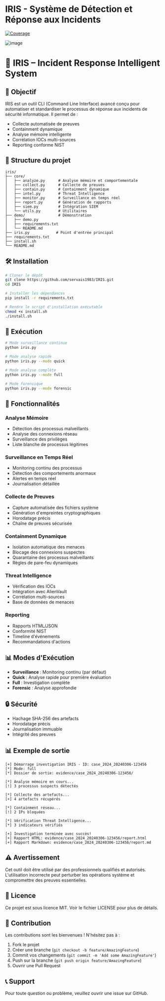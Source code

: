 # IRIS - Système de Détection et Réponse aux Incidents

[![Coverage](https://img.shields.io/badge/coverage-44%25-yellow.svg)](https://github.com/yourusername/IRIS)

![image](iris.png)


# 🧠 IRIS – Incident Response Intelligent System

## 🚨 Objectif

IRIS est un outil CLI (Command Line Interface) avancé conçu pour automatiser et standardiser le processus de réponse aux incidents de sécurité informatique. Il permet de :

* Collecte automatisée de preuves
* Containment dynamique
* Analyse mémoire intelligente
* Corrélation IOCs multi-sources
* Reporting conforme NIST

## 📁 Structure du projet

```
iris/
├── core/
│   ├── analyze.py      # Analyse mémoire et comportementale
│   ├── collect.py      # Collecte de preuves
│   ├── contain.py      # Containment dynamique
│   ├── intel.py        # Threat Intelligence
│   ├── monitor.py      # Surveillance en temps réel
│   ├── report.py       # Génération de rapports
│   ├── siem.py         # Intégration SIEM
│   └── utils.py        # Utilitaires
├── demo/               # Démonstration
│   ├── demo.py
│   ├── requirements.txt
│   └── README.md
├── iris.py            # Point d'entrée principal
├── requirements.txt
├── install.sh
└── README.md
```

## 🛠️ Installation

```bash
# Cloner le dépôt
git clone https://github.com/servais1983/IRIS.git
cd IRIS

# Installer les dépendances
pip install -r requirements.txt

# Rendre le script d'installation exécutable
chmod +x install.sh
./install.sh
```

## 🧪 Exécution

```bash
# Mode surveillance continue
python iris.py

# Mode analyse rapide
python iris.py --mode quick

# Mode analyse complète
python iris.py --mode full

# Mode forensique
python iris.py --mode forensic
```

## 🔐 Fonctionnalités

### Analyse Mémoire
* Détection des processus malveillants
* Analyse des connexions réseau
* Surveillance des privilèges
* Liste blanche de processus légitimes

### Surveillance en Temps Réel
* Monitoring continu des processus
* Détection des comportements anormaux
* Alertes en temps réel
* Journalisation détaillée

### Collecte de Preuves
* Capture automatisée des fichiers système
* Génération d'empreintes cryptographiques
* Horodatage précis
* Chaîne de preuves sécurisée

### Containment Dynamique
* Isolation automatique des menaces
* Blocage des connexions suspectes
* Quarantaine des processus malveillants
* Règles de pare-feu dynamiques

### Threat Intelligence
* Vérification des IOCs
* Intégration avec AlienVault
* Corrélation multi-sources
* Base de données de menaces

### Reporting
* Rapports HTML/JSON
* Conformité NIST
* Timeline d'événements
* Recommandations d'actions

## 📊 Modes d'Exécution

* **Surveillance** : Monitoring continu (par défaut)
* **Quick** : Analyse rapide pour première évaluation
* **Full** : Investigation complète
* **Forensic** : Analyse approfondie

## 🔒 Sécurité

* Hachage SHA-256 des artefacts
* Horodatage précis
* Journalisation immuable
* Intégrité des preuves

## 📊 Exemple de sortie

```
[+] Démarrage investigation IRIS - ID: case_2024_20240306-123456
[*] Mode: full
[*] Dossier de sortie: evidence/case_2024_20240306-123456/

[*] Analyse mémoire en cours...
[!] 3 processus suspects détectés

[*] Collecte des artefacts...
[+] 4 artefacts récupérés

[*] Containment réseau...
[!] 2 IPs bloquées

[*] Vérification Threat Intelligence...
[*] 3 indicateurs vérifiés

[+] Investigation terminée avec succès!
[+] Rapport HTML: evidence/case_2024_20240306-123456/report.html
[+] Rapport Markdown: evidence/case_2024_20240306-123456/report.md
```

## ⚠️ Avertissement

Cet outil doit être utilisé par des professionnels qualifiés et autorisés. L'utilisation incorrecte peut perturber les opérations système et compromettre des preuves essentielles.

## 📄 Licence

Ce projet est sous licence MIT. Voir le fichier LICENSE pour plus de détails.

## 🤝 Contribution

Les contributions sont les bienvenues ! N'hésitez pas à :
1. Fork le projet
2. Créer une branche (`git checkout -b feature/AmazingFeature`)
3. Commit vos changements (`git commit -m 'Add some AmazingFeature'`)
4. Push sur la branche (`git push origin feature/AmazingFeature`)
5. Ouvrir une Pull Request

## 📞 Support

Pour toute question ou problème, veuillez ouvrir une issue sur GitHub.
